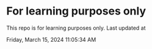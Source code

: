# For learning purposes only
This repo is for learning purposes only.
Last updated at

Friday, March 15, 2024 11:05:34 AM

